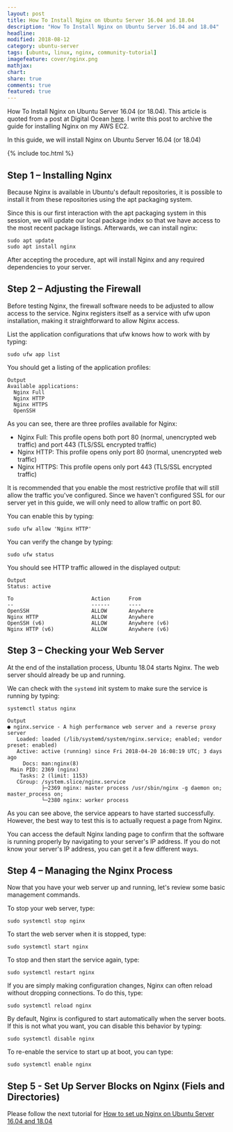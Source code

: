 ```yaml
---
layout: post
title: How To Install Nginx on Ubuntu Server 16.04 and 18.04
description: "How To Install Nginx on Ubuntu Server 16.04 and 18.04"
headline: 
modified: 2018-08-12
category: ubuntu-server
tags: [ubuntu, linux, nginx, community-tutorial]
imagefeature: cover/nginx.png
mathjax:
chart:
share: true
comments: true
featured: true
---
```



How To Install Nginx on Ubuntu Server 16.04 (or 18.04). This article is quoted from a post at Digital Ocean [here](https://www.digitalocean.com/community/tutorials/how-to-install-nginx-on-ubuntu-18-04). I write this post to archive the guide for installing Nginx on my AWS EC2.

In this guide, we will install Nginx on Ubuntu Server 16.04 (or 18.04)

{% include toc.html %}


## Step 1 – Installing Nginx

Because Nginx is available in Ubuntu's default repositories, it is possible to install it from these repositories using the apt packaging system.

Since this is our first interaction with the apt packaging system in this session, we will update our local package index so that we have access to the most recent package listings. Afterwards, we can install nginx:

```
sudo apt update
sudo apt install nginx
```

After accepting the procedure, apt will install Nginx and any required dependencies to your server.

## Step 2 – Adjusting the Firewall
Before testing Nginx, the firewall software needs to be adjusted to allow access to the service. Nginx registers itself as a service with ufw upon installation, making it straightforward to allow Nginx access.

List the application configurations that ufw knows how to work with by typing:

```
sudo ufw app list
```

You should get a listing of the application profiles:

```
Output
Available applications:
  Nginx Full
  Nginx HTTP
  Nginx HTTPS
  OpenSSH
```


As you can see, there are three profiles available for Nginx:

+ Nginx Full: This profile opens both port 80 (normal, unencrypted web traffic) and port 443 (TLS/SSL encrypted traffic)
+ Nginx HTTP: This profile opens only port 80 (normal, unencrypted web traffic)
+ Nginx HTTPS: This profile opens only port 443 (TLS/SSL encrypted traffic)

It is recommended that you enable the most restrictive profile that will still allow the traffic you've configured. Since we haven't configured SSL for our server yet in this guide, we will only need to allow traffic on port 80.

You can enable this by typing:

```
sudo ufw allow 'Nginx HTTP'
```

You can verify the change by typing:

```
sudo ufw status
```

You should see HTTP traffic allowed in the displayed output:

```
Output
Status: active

To                         Action      From
--                         ------      ----
OpenSSH                    ALLOW       Anywhere                  
Nginx HTTP                 ALLOW       Anywhere                  
OpenSSH (v6)               ALLOW       Anywhere (v6)             
Nginx HTTP (v6)            ALLOW       Anywhere (v6)
```


## Step 3 – Checking your Web Server

At the end of the installation process, Ubuntu 18.04 starts Nginx. The web server should already be up and running.

We can check with the `systemd` init system to make sure the service is running by typing:

```
systemctl status nginx
```

```
Output
● nginx.service - A high performance web server and a reverse proxy server
   Loaded: loaded (/lib/systemd/system/nginx.service; enabled; vendor preset: enabled)
   Active: active (running) since Fri 2018-04-20 16:08:19 UTC; 3 days ago
     Docs: man:nginx(8)
 Main PID: 2369 (nginx)
    Tasks: 2 (limit: 1153)
   CGroup: /system.slice/nginx.service
           ├─2369 nginx: master process /usr/sbin/nginx -g daemon on; master_process on;
           └─2380 nginx: worker process
```


As you can see above, the service appears to have started successfully. However, the best way to test this is to actually request a page from Nginx.

You can access the default Nginx landing page to confirm that the software is running properly by navigating to your server's IP address. If you do not know your server's IP address, you can get it a few different ways.


## Step 4 – Managing the Nginx Process

Now that you have your web server up and running, let's review some basic management commands.

To stop your web server, type:

```
sudo systemctl stop nginx
```

To start the web server when it is stopped, type:

```
sudo systemctl start nginx
```

To stop and then start the service again, type:

```
sudo systemctl restart nginx
```


If you are simply making configuration changes, Nginx can often reload without dropping connections. To do this, type:

```
sudo systemctl reload nginx
```

By default, Nginx is configured to start automatically when the server boots. If this is not what you want, you can disable this behavior by typing:

```
sudo systemctl disable nginx
```

To re-enable the service to start up at boot, you can type:

```
sudo systemctl enable nginx
```




## Step 5 - Set Up Server Blocks on Nginx (Fiels and Directories)

Please follow the next tutorial for [How to set up Nginx on Ubuntu Server 16.04 and 18.04](/ubuntu-server/how-to-set-up-nginx-on-ubuntu-server-16.04-18.04)

